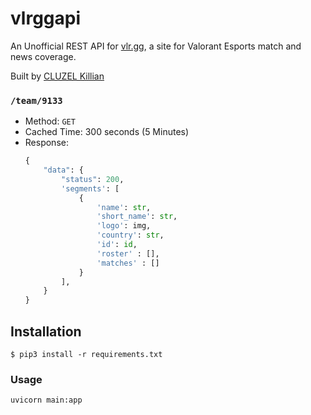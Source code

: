 # vlrggapi

An Unofficial REST API for [vlr.gg](https://www.vlr.gg/), a site for Valorant Esports match and news coverage.

Built by [CLUZEL Killian](https://github.com/Killian-pro)

### `/team/9133`

- Method: `GET`
- Cached Time: 300 seconds (5 Minutes)
- Response:
  ```python
  {
      "data": {
          "status": 200,
          'segments': [
              {
                  'name': str,
                  'short_name': str,
                  'logo': img,
                  'country': str,
                  'id': id,
                  'roster' : [],
                  'matches' : []
              }
          ],
      }
  }
  ```

## Installation

```
$ pip3 install -r requirements.txt
```

### Usage

```
uvicorn main:app
```
